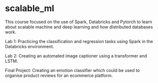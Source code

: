 # scalable_ml

This course focused on the use of Spark, Databricks and Pytorch to learn about scalable machine and deep learning and how distributed databases work.

Lab 1: Practicing the classification and regression tasks using Spark in the Databricks environment.

Lab 2: Creating an automated image captioner using a transformer and LSTM.

Final Project: Creating an emotion classifier which could be used to organise product reviews for an ecommerce platform.
